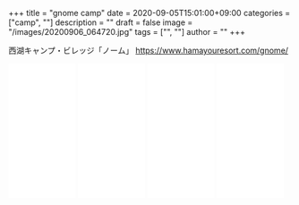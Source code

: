 ﻿+++
title = "gnome camp"
date = 2020-09-05T15:01:00+09:00
categories = ["camp", ""]
description = ""
draft = false
image = "/images/20200906_064720.jpg"
tags = ["", ""]
author = ""
+++


西湖キャンプ・ビレッジ「ノーム」
https://www.hamayouresort.com/gnome/






<iframe style="width:120px;height:240px;" marginwidth="0" marginheight="0" scrolling="no" frameborder="0" src="//rcm-fe.amazon-adsystem.com/e/cm?lt1=_blank&bc1=000000&IS2=1&bg1=FFFFFF&fc1=000000&lc1=0000FF&t=yokochi-22&language=ja_JP&o=9&p=8&l=as4&m=amazon&f=ifr&ref=as_ss_li_til&asins=B07TDC353X&linkId=c267378b25df9f1e1d3560d3a3a920c0"></iframe>

<iframe style="width:120px;height:240px;" marginwidth="0" marginheight="0" scrolling="no" frameborder="0" src="//rcm-fe.amazon-adsystem.com/e/cm?lt1=_blank&bc1=000000&IS2=1&bg1=FFFFFF&fc1=000000&lc1=0000FF&t=yokochi-22&language=ja_JP&o=9&p=8&l=as4&m=amazon&f=ifr&ref=as_ss_li_til&asins=B00AGOL9UK&linkId=5ba68af2d5390ccaeb5212a2b8790380"></iframe>

<iframe style="width:120px;height:240px;" marginwidth="0" marginheight="0" scrolling="no" frameborder="0" src="//rcm-fe.amazon-adsystem.com/e/cm?lt1=_blank&bc1=000000&IS2=1&bg1=FFFFFF&fc1=000000&lc1=0000FF&t=yokochi-22&language=ja_JP&o=9&p=8&l=as4&m=amazon&f=ifr&ref=as_ss_li_til&asins=B06XJ3NLG6&linkId=b83f32b67d0048ae526b0c0f8d7dced4"></iframe>

<iframe style="width:120px;height:240px;" marginwidth="0" marginheight="0" scrolling="no" frameborder="0" src="//rcm-fe.amazon-adsystem.com/e/cm?lt1=_blank&bc1=000000&IS2=1&bg1=FFFFFF&fc1=000000&lc1=0000FF&t=yokochi-22&language=ja_JP&o=9&p=8&l=as4&m=amazon&f=ifr&ref=as_ss_li_til&asins=4779636817&linkId=4829f99ce302e2b8656b293812c12a58"></iframe>

<a href="https://hb.afl.rakuten.co.jp/ichiba/1d239764.89c375a6.1d239765.cef631db/?pc=https%3A%2F%2Fitem.rakuten.co.jp%2Fsmile88%2Fa13017%2F&link_type=pict&ut=eyJwYWdlIjoiaXRlbSIsInR5cGUiOiJwaWN0Iiwic2l6ZSI6IjEyOHgxMjgiLCJuYW0iOjEsIm5hbXAiOiJyaWdodCIsImNvbSI6MSwiY29tcCI6ImRvd24iLCJwcmljZSI6MSwiYm9yIjoxLCJjb2wiOjEsImJidG4iOjEsInByb2QiOjAsImFtcCI6ZmFsc2V9" target="_blank" rel="nofollow sponsored noopener" style="word-wrap:break-word;"  ><img src="https://hbb.afl.rakuten.co.jp/hgb/1d239764.89c375a6.1d239765.cef631db/?me_id=1221746&item_id=10064539&pc=https%3A%2F%2Fthumbnail.image.rakuten.co.jp%2F%400_mall%2Fsmile88%2Fcabinet%2Fmaster%2F1st%2Fa13017.jpg%3F_ex%3D128x128&s=128x128&t=pict" border="0" style="margin:2px" alt="" title=""></a>

